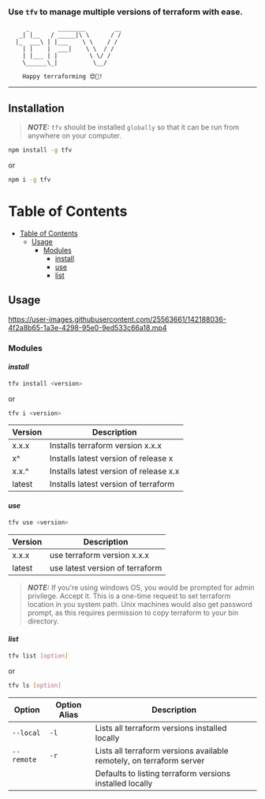 ### Use `tfv` to manage multiple versions of terraform with ease.
         _        ________        __
       _| |__   / _____|\ \      / /
      |_  ___\ | |___    \ \    / /
        | |    |  ___|    \ \  / /
        | |___ | |         \ \/ /
        \______\_|          \__/

        Happy terraforming 😍🥂!
  ---------------------------------------

## Installation
> **_NOTE:_** `tfv` should be installed `globally` so that it can be run from anywhere on your computer.
```sh
npm install -g tfv
```
or
```sh
npm i -g tfv
```
# Table of Contents

<!--ts-->
* [Table of Contents](#table-of-contents)
  * [Usage](#usage)
    * [Modules](#modules)
      * [install](#install)
      * [use](#use)
      * [list](#list)
<!--te-->

## Usage

https://user-images.githubusercontent.com/25563661/142188036-4f2a8b65-1a3e-4298-95e0-9ed533c66a18.mp4

### Modules

#### *install*
```sh
tfv install <version>
```
or
```sh
tfv i <version>
```
| Version          | Description                                |
| ---------------- | ------------------------------------------ |
| x.x.x            | Installs terraform version x.x.x           |
| x^               | Installs latest version of release x       |
| x.x.^            | Installs latest version of release x.x     |
| latest           | Installs latest version of terraform       |

#### *use*
```sh
tfv use <version>
```

| Version          | Description                               |
| ---------------- | ----------------------------------------- |
| x.x.x            | use terraform version x.x.x               |
| latest           | use latest version of terraform           |

> **_NOTE:_** If you're using windows OS, you would be prompted for admin privilege. Accept it. This is a one-time request to set terraform location in you system path. Unix machines would also get password prompt, as this requires permission to copy terraform to your bin directory.

#### *list*
```sh
tfv list [option]
```
or
```sh
tfv ls [option]
```
| Option         | Option Alias  |                Description                                             |
| ---------------|---------------|----------------------------------------------------------------------- |
| `--local`      |  `-l`         |  Lists all terraform versions installed locally                        |
| `--remote`     |  `-r`         |  Lists all terraform versions available remotely, on terraform server  |
|                |               |  Defaults to listing terraform versions installed locally              |
